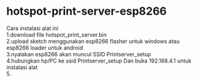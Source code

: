 # hotspot-print-server-esp8266
Cara instalasi alat ini</br>
1.download file hotspot_print_server.bin</br>
2.upload sketch menggunakan esp8266 flasher untuk windows atau esp8266 loader untuk android</br> 
3.nyalakan esp8266 akan muncul SSID Printserver_setup</br>
4.hubungkan hp/PC ke ssid Printserver_setup Dan buka 192.168.4.1 untuk instalasi alat</br>
5.
